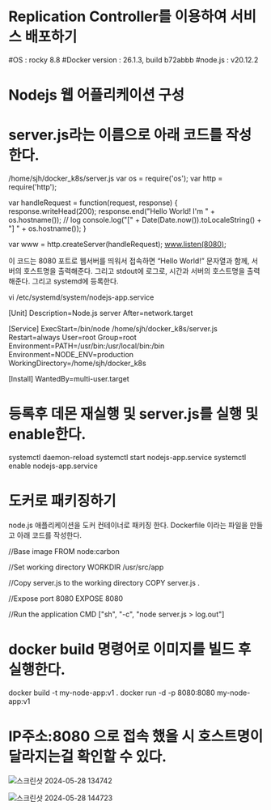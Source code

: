 # Replication Controller를 이용하여 서비스 배포하기

#OS : rocky 8.8
#Docker version :  26.1.3, build b72abbb
#node.js : v20.12.2

# Nodejs 웹 어플리케이션 구성

server.js라는 이름으로 아래 코드를 작성한다.
===================================================================
/home/sjh/docker_k8s/server.js
var os = require('os');
var http = require('http');

var handleRequest = function(request, response) {
  response.writeHead(200);
  response.end("Hello World! I'm " + os.hostname());
  // log
  console.log("[" + Date(Date.now()).toLocaleString() + "] " + os.hostname());
}

var www = http.createServer(handleRequest);
www.listen(8080);


이 코드는 8080 포트로 웹서버를 띄워서 접속하면 “Hello World!” 문자열과 함께, 서버의 호스트명을 출력해준다. 그리고 stdout에 로그로, 시간과 서버의 호스트명을 출력해준다.
그리고 systemd에 등록한다.

vi /etc/systemd/system/nodejs-app.service

[Unit]
Description=Node.js server
After=network.target

[Service]
ExecStart=/bin/node /home/sjh/docker_k8s/server.js
Restart=always
User=root
Group=root
Environment=PATH=/usr/bin:/usr/local/bin:/bin
Environment=NODE_ENV=production
WorkingDirectory=/home/sjh/docker_k8s

[Install]
WantedBy=multi-user.target


등록후 데몬 재실행 및 server.js를 실행 및 enable한다.
===================================================================
systemctl daemon-reload
systemctl start nodejs-app.service
systemctl enable nodejs-app.service



도커로 패키징하기
===================================================================
node.js 애플리케이션을 도커 컨테이너로 패키징 한다.
Dockerfile 이라는 파일을 만들고 아래 코드를 작성한다.

//Base image
FROM node:carbon

//Set working directory
WORKDIR /usr/src/app

//Copy server.js to the working directory
COPY server.js .

//Expose port 8080
EXPOSE 8080

//Run the application
CMD ["sh", "-c", "node server.js > log.out"]


docker build 명령어로 이미지를 빌드 후 실행한다.
===================================================================
docker build -t my-node-app:v1 .
docker run -d -p 8080:8080 my-node-app:v1



IP주소:8080 으로 접속 했을 시 호스트명이 달라지는걸 확인할 수 있다.
===================================================================
![스크린샷 2024-05-28 134742](https://github.com/Yonnghohoy/docker_k8s/assets/88643834/ccafeddf-1fdd-4c14-9090-ff0cd8499958)


![스크린샷 2024-05-28 144723](https://github.com/Yonnghohoy/docker_k8s/assets/88643834/6eab5829-53d8-4509-a979-5284e30a3488)

